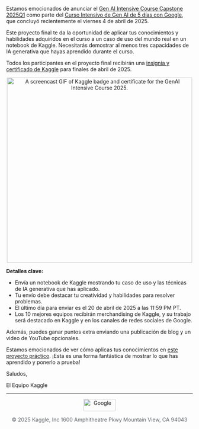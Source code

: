 Estamos emocionados de anunciar el [Gen AI Intensive Course Capstone 2025Q1](https://www.kaggle.com/competitions/gen-ai-intensive-course-capstone-2025q1) como parte del [Curso Intensivo de Gen AI de 5 días con Google](https://rsvp.withgoogle.com/events/google-generative-ai-intensive_2025q1), que concluyó recientemente el viernes 4 de abril de 2025.

Este proyecto final te da la oportunidad de aplicar tus conocimientos y habilidades adquiridos en el curso a un caso de uso del mundo real en un notebook de Kaggle. Necesitarás demostrar al menos tres capacidades de IA generativa que hayas aprendido durante el curso.

Todos los participantes en el proyecto final recibirán una [insignia y certificado de Kaggle](https://www.kaggle.com/discussions/product-announcements/563952) para finales de abril de 2025.

<p align="center">
<a href="https://notifications.googleapis.com/email/redirect?t=AFG8qyVqfghFp0jCzTHe8Ay0QsLfMreAQX4luPugERzao8oBRWKlYm4kEdhznpR9BJjCZWORiWAY--FdczrFwbpVxXbX_b5x9Hc_81CFnuXgHWwOqH0TeGPy7Oz7LeJZZfnMrRBehUwCYB391MELhxIySZHdeW420kfyg2XuUl8k66w8e4lJeLRtku1sm4EyAjIhZwy1gcAMEVp073NupU839PLYBKkx6OHbc9aMy9d9B3oC2nJmH4XGU_IJQDhu1oSm3fQ&r=eJzLKCkpKLbS1y8vL9fLTkxPz0nVS87P1S_RNzWxTDYzNTNPSjE0NDE0sLBINEwyTDUwNDc1SLM0TUoCABzcETI&s=ALHZ2r538k2NDAGoaRYD_qmqaTMM" target="_blank" rel="noopener">
<img src="https://storage.googleapis.com/kaggle-media/Images/GenAI%202025%20Badge%20and%20Certificate.gif" alt="A screencast GIF of Kaggle badge and certificate for the GenAI Intensive Course 2025." width="500">
</a>
</p>

**Detalles clave:**

* Envía un notebook de Kaggle mostrando tu caso de uso y las técnicas de IA generativa que has aplicado.
* Tu envío debe destacar tu creatividad y habilidades para resolver problemas.
* El último día para enviar es el 20 de abril de 2025 a las 11:59 PM PT.
* Los 10 mejores equipos recibirán merchandising de Kaggle, y su trabajo será destacado en Kaggle y en los canales de redes sociales de Google.

Además, puedes ganar puntos extra enviando una publicación de blog y un video de YouTube opcionales.

Estamos emocionados de ver cómo aplicas tus conocimientos en [este proyecto práctico](https://www.kaggle.com/competitions/gen-ai-intensive-course-capstone-2025q1). ¡Esta es una forma fantástica de mostrar lo que has aprendido y ponerlo a prueba!

Saludos,

El Equipo Kaggle

---

<p align="center"><img style="display: block; margin-left: auto; margin-right: auto;" title="Google" src="https://storage.googleapis.com/kaggle-media/Images/kaggle_site_logo.png" alt="Google" width="86" height="33"></p>

<p align="center"><a style="color: #5f6368; text-decoration: none;" href="https://notifications.googleapis.com/email/redirect?t=AFG8qyWCVjweVoQv347CEGpVEPOtRDRtoAq61kRTFjpNNnmtponGfXq2HuFprEahtew_V4HT_WjcP0YNZT4JTIPbrVDpw57uLfJRJFfsPx_AeFYcVifm_tl7u2li2eS-nOm1st5HGSwUNzPpy0t4-0VQX2byPtQIbOC4uVpXgprx-hgKv0EkpJeQFW7k06TcnpjXScrRO5LmdWh9hnIVRjUQlsMTeiwgaWeGSEH23UY-pOO6VYTcODClK1844pxyx0i9kQ&r=eJxTBgAAJAAk&s=ALHZ2r6fQ4CnPrZc9Gkd1O8GAL4W">© 2025 Kaggle, Inc 1600 Amphitheatre Pkwy Mountain View, CA 94043</a></p>